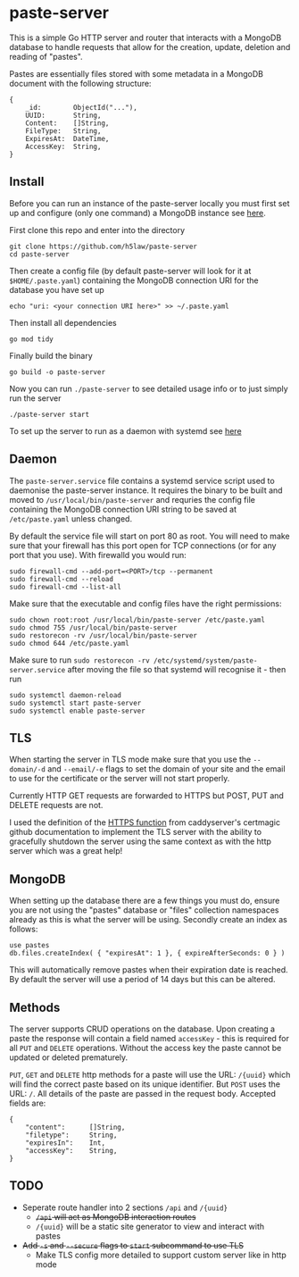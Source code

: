 # paste-server

This is a simple Go HTTP server and router that interacts with a MongoDB
database to handle requests that allow for the creation, update, deletion and
reading of "pastes".

Pastes are essentially files stored with some metadata in a MongoDB document
with the following structure:

```
{
    _id:        ObjectId("..."),
    UUID:       String,
    Content:    []String,
    FileType:   String,
    ExpiresAt:  DateTime,
    AccessKey:  String,
}
```

## Install

Before you can run an instance of the paste-server locally you must first
set up and configure (only one command) a MongoDB instance see [here](#MongoDB).


First clone this repo and enter into the directory

```
git clone https://github.com/h5law/paste-server
cd paste-server
```

Then create a config file (by default paste-server will look for it at
`$HOME/.paste.yaml`) containing the MongoDB connection URI for the database you
have set up
```
echo "uri: <your connection URI here>" >> ~/.paste.yaml
```

Then install all dependencies
```
go mod tidy
```

Finally build the binary
```
go build -o paste-server
```

Now you can run `./paste-server` to see detailed usage info or to just simply
run the server
```
./paste-server start
```

To set up the server to run as a daemon with systemd see [here](#Daemon)

## Daemon

The `paste-server.service` file contains a systemd service script used to
daemonise the paste-server instance. It requires the binary to be built and
moved to `/usr/local/bin/paste-server` and requries the config file containing
the MongoDB connection URI string to be saved at `/etc/paste.yaml` unless
changed.

By default the service file will start on port 80 as root. You will need to
make sure that your firewall has this port open for TCP connections (or for
any port that you use). With firewalld you would run:
```
sudo firewall-cmd --add-port=<PORT>/tcp --permanent
sudo firewall-cmd --reload
sudo firewall-cmd --list-all
```

Make sure that the executable and config files have the right permissions:
```
sudo chown root:root /usr/local/bin/paste-server /etc/paste.yaml
sudo chmod 755 /usr/local/bin/paste-server
sudo restorecon -rv /usr/local/bin/paste-server
sudo chmod 644 /etc/paste.yaml
```

Make sure to run `sudo restorecon -rv /etc/systemd/system/paste-server.service`
after moving the file so that systemd will recognise it - then run
```
sudo systemctl daemon-reload
sudo systemctl start paste-server
sudo systemctl enable paste-server
```

## TLS

When starting the server in TLS mode make sure that you use the `--domain/-d`
and `--email/-e` flags to set the domain of your site and the email to use for
the certificate or the server will not start properly.

Currently HTTP GET requests are forwarded to HTTPS but POST, PUT and DELETE
requests are not.

I used the definition of the [HTTPS function](https://github.com/caddyserver/certmagic/blob/76f61c2947a20d86ca37669dbdc0ed7a96fc6c5f/certmagic.go#L68)
from caddyserver's certmagic github documentation to implement the TLS server
with the ability to gracefully shutdown the server using the same context as
with the http server which was a great help!

## MongoDB

When setting up the database there are a few things you must do, ensure you
are not using the "pastes" database or "files" collection namespaces already as
this is what the server will be using. Secondly create an index as follows:

```
use pastes
db.files.createIndex( { "expiresAt": 1 }, { expireAfterSeconds: 0 } )
```

This will automatically remove pastes when their expiration date is reached.
By default the server will use a period of 14 days but this can be altered.

## Methods

The server supports CRUD operations on the database. Upon creating a paste the
response will contain a field named `accessKey` - this is required for all
`PUT` and `DELETE` operations. Without the access key the paste cannot be
updated or deleted prematurely.

`PUT`, `GET` and `DELETE` http methods for a paste will use the URL:
`/{uuid}` which will find the correct paste based on its unique identifier. But
`POST` uses the URL: `/`. All details of the paste are passed in the request
body. Accepted fields are:

```
{
    "content":      []String,
    "filetype":     String,
    "expiresIn":    Int,
    "accessKey":    String,
}
```

## TODO

- Seperate route handler into 2 sections `/api` and `/{uuid}`
    - ~~`/api` will act as MongoDB interaction routes~~
    - `/{uuid}` will be a static site generator to view and interact with
pastes
- ~~Add `-s` and `--secure` flags to `start` subcommand to use TLS~~
    - Make TLS config more detailed to support custom server like in http mode
